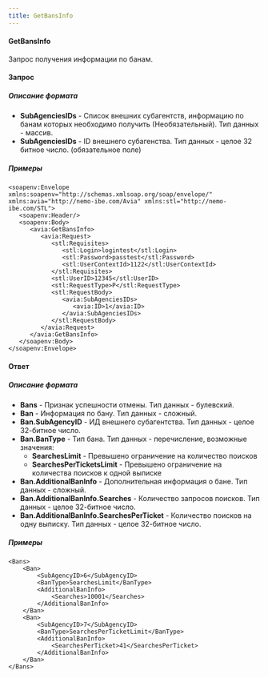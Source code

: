 ```yaml
---
title: GetBansInfo
---
```


#### GetBansInfo

Запрос получения информации по банам.

#### Запрос

##### Описание формата

-   **SubAgenciesIDs** - Список внешних субагентств, информацию по банам которых необходимо получить (Необязательный). Тип данных - массив.
-   **SubAgenciesIDs** - ID внешнего субагенства. Тип данных - целое 32 битное число. (обязательное поле)

##### Примеры

```
<soapenv:Envelope xmlns:soapenv="http://schemas.xmlsoap.org/soap/envelope/" xmlns:avia="http://nemo-ibe.com/Avia" xmlns:stl="http://nemo-ibe.com/STL">
   <soapenv:Header/>
   <soapenv:Body>
      <avia:GetBansInfo>
         <avia:Request>
            <stl:Requisites>
               <stl:Login>logintest</stl:Login>
               <stl:Password>passtest</stl:Password>
               <stl:UserContextId>1122</stl:UserContextId>
            </stl:Requisites>
            <stl:UserID>12345</stl:UserID>
            <stl:RequestType>P</stl:RequestType>
            <stl:RequestBody>
               <avia:SubAgenciesIDs>
                  <avia:ID>1</avia:ID>
               </avia:SubAgenciesIDs>
            </stl:RequestBody>
         </avia:Request>
      </avia:GetBansInfo>
   </soapenv:Body>
</soapenv:Envelope>
```

#### Ответ

##### Описание формата

-   **Bans** - Признак успешности отмены. Тип данных - булевский.
-   **Ban** - Информация по бану. Тип данных - сложный.
-   **Ban.SubAgencyID** - ИД внешнего субагентства. Тип данных - целое 32-битное число.
-   **Ban.BanType** - Тип бана. Тип данных - перечисление, возможные значения:
    -   **SearchesLimit** - Превышено ограничение на количество поисков
	-   **SearchesPerTicketsLimit** - Превышено ограничение на количества поисков к одной выписке
-   **Ban.AdditionalBanInfo** - Дополнительная информация о бане. Тип данных - сложный.
-   **Ban.AdditionalBanInfo.Searches** - Количество запросов поисков. Тип данных - целое 32-битное число.
-   **Ban.AdditionalBanInfo.SearchesPerTicket** - Количество поисков на одну выписку. Тип данных - целое 32-битное число.
	

##### Примеры

```
<Bans>
	<Ban>
		<SubAgencyID>6</SubAgencyID>
		<BanType>SearchesLimit</BanType>
		<AdditionalBanInfo>
			<Searches>10001</Searches>
		</AdditionalBanInfo>
	</Ban>
	<Ban>
		<SubAgencyID>7</SubAgencyID>
		<BanType>SearchesPerTicketLimit</BanType>
		<AdditionalBanInfo>
			<SearchesPerTicket>41</SearchesPerTicket>
		</AdditionalBanInfo>
	</Ban>
</Bans>
```